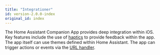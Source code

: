 ```yaml
---
title: "Integrationer"
id: version-2.0.0-index
original_id: index
---
```


The Home Assistant Companion App provides deep integration within iOS. Key features include the use of [haptics](haptics.md) to provide feedback within the app. The app itself can use themes defined within Home Assistant. The app can trigger actions or events via the [URL handler](url-handler.md).